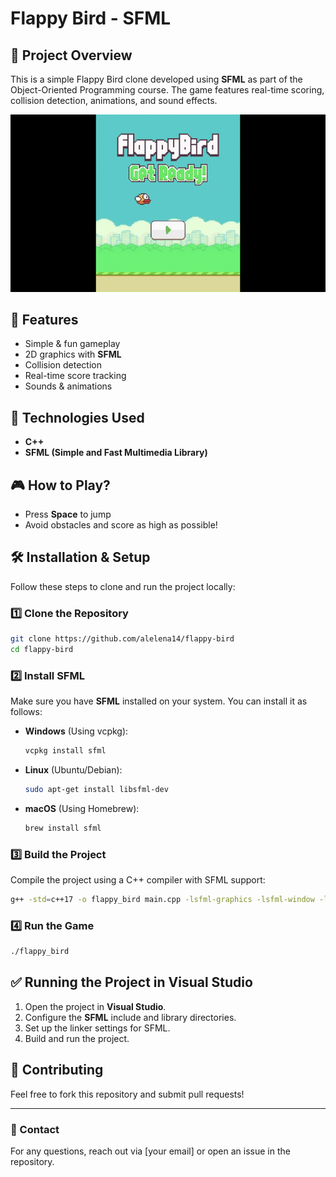 
# Flappy Bird - SFML

## 📌 Project Overview
This is a simple Flappy Bird clone developed using **SFML** as part of the Object-Oriented Programming course. The game features real-time scoring, collision detection, animations, and sound effects.

![Gameplay](game/Fonts/flappyyy-ezgif.com-optimize.gif)

## 🚀 Features
- Simple & fun gameplay
- 2D graphics with **SFML**
- Collision detection
- Real-time score tracking
- Sounds & animations

## 📂 Technologies Used
- **C++**
- **SFML (Simple and Fast Multimedia Library)**

## 🎮 How to Play?
- Press **Space** to jump
- Avoid obstacles and score as high as possible!

## 🛠️ Installation & Setup
Follow these steps to clone and run the project locally:

### 1️⃣ Clone the Repository
```bash
git clone https://github.com/alelena14/flappy-bird
cd flappy-bird
```

### 2️⃣ Install SFML
Make sure you have **SFML** installed on your system. You can install it as follows:
- **Windows** (Using vcpkg):
  ```bash
  vcpkg install sfml
  ```
- **Linux** (Ubuntu/Debian):
  ```bash
  sudo apt-get install libsfml-dev
  ```
- **macOS** (Using Homebrew):
  ```bash
  brew install sfml
  ```

### 3️⃣ Build the Project
Compile the project using a C++ compiler with SFML support:
```bash
g++ -std=c++17 -o flappy_bird main.cpp -lsfml-graphics -lsfml-window -lsfml-system -lsfml-audio
```

### 4️⃣ Run the Game
```bash
./flappy_bird
```

## ✅ Running the Project in Visual Studio
1. Open the project in **Visual Studio**.
2. Configure the **SFML** include and library directories.
3. Set up the linker settings for SFML.
4. Build and run the project.


## 🤝 Contributing
Feel free to fork this repository and submit pull requests!

---

### 🔗 Contact
For any questions, reach out via [your email] or open an issue in the repository.
